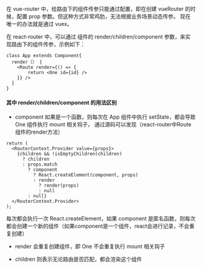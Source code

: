 在 vue-router 中，给路由下的组件传参只能通过配置，即在创建 vueRouter 的时候，配置 prop 参数。但这种方式非常鸡肋，无法根据业务场景动态传参。
现在唯一的办法就是通过 vuex。

在 react-router 中，可以通过 <Route /> 组件的 render/children/component 参数，来实现路由下的组件传参，示例如下：

```
class App extends Component{
  render（） {
    <Route render={() => {
        return <One id={id} />
    }} />
  }
}
```

#### 其中 render/children/component 的用法区别

- component 如果是一个函数，则每次在 App 组件中执行 setState，都会导致 One 组件执行 mount 相关钩子，
通过源码可以发现（react-router中Route组件的render方法）

```
return (
  <RouterContext.Provider value={props}>
    {children && !isEmptyChildren(children)
      ? children
      : props.match
        ? component
          ? React.createElement(component, props)
          : render
            ? render(props)
            : null
        : null}
  </RouterContext.Provider>
);
```

每次都会执行一次 React.createElement，如果 component 是匿名函数，则每次都会创建一个新的组件（如果component是一个组件，react会进行记录，不会重复创建）

- render 会重复创建组件，即 One 不会重复执行 mount 相关钩子

- children 则表示无论路由是否匹配，都会渲染这个组件







